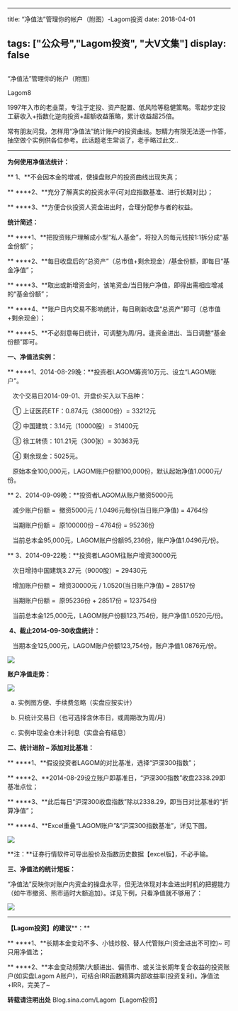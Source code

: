
---
title:   “净值法”管理你的帐户（附图）-Lagom投资
date: 2018-04-01

tags: ["公众号","Lagom投资", "大V文集"]
display: false
---


## 



“净值法”管理你的帐户（附图）




Lagom8




1997年入市的老韭菜，专注于定投、资产配置、低风险等稳健策略。零起步定投工薪收入+指数化逆向投资+超额收益策略，累计收益超25倍。


常有朋友问我，怎样用“净值法”统计账户的投资曲线。恕精力有限无法逐一作答，抽空做个实例供各位参考。此话题老生常谈了，老手略过此文..

-------------------------------------

**为何使用净值法统计：**

**&nbsp;1、**不会因本金的增减，使操盘账户的投资曲线出现失真；

**&nbsp;****2、**充分了解真实的投资水平(可对应指数基准、进行长期对比)；

**&nbsp;****3、**方便合伙投资人资金进出时，合理分配参与者的权益。



**统计简述：**

**&nbsp;****1、**把投资账户理解成小型“私人基金”，将投入的每元钱按1:1拆分成“基金份额”；

**&nbsp;****2、**每日收盘后的“总资产”（总市值+剩余现金）/基金份额，即每日“基金净值”；

**&nbsp;****3、**取出或新增资金时，该笔资金/当日账户净值，即得出需相应增减的“基金份额”；

**&nbsp;****4、**账户日内交易不影响统计，每日刷新收盘“总资产”即可（总市值+剩余现金）；

**&nbsp;****5、**不必刻意每日统计，可调整为周/月。逢资金进出、当日调整“基金份额”即可。



**一、净值法实例：**

**&nbsp;****1、2014-08-29晚：**投资者LAGOM筹资10万元、设立“LAGOM账户”。

&nbsp;<wbr/>&nbsp;&nbsp;次个交易日2014-09-01、开盘价买入以下品种：

&nbsp;&nbsp;<wbr/>&nbsp;① 上证医药ETF：0.874元（38000份）= 33212元

&nbsp;&nbsp;<wbr/>&nbsp;② 中国建筑：3.14元（10000股）= 31400元

&nbsp;&nbsp;<wbr/>&nbsp;③ 徐工转债：101.21元（300张）= 30363元

&nbsp;<wbr/>&nbsp;&nbsp;④ 剩余现金：5025元。

&nbsp; &nbsp;原始本金100,000元，LAGOM账户份额100,000份，默认起始净值1.0000元/份。

**&nbsp;2、2014-09-09晚：**投资者LAGOM从账户撤资5000元

&nbsp;<wbr/>&nbsp;&nbsp;减少账户份额 = &nbsp;<wbr/>撤资5000元 / 1.0496元每份(当日账户净值) = 4764份

&nbsp;<wbr/>&nbsp;&nbsp;当期账户份额 = &nbsp;<wbr/>原100000份 – 4764份 = 95236份

&nbsp;<wbr/>&nbsp; 当前总本金95,000元，LAGOM账户份额95,236份，账户净值1.0496元/份。

**&nbsp;3、2014-09-22晚：**投资者LAGOM往账户增资30000元

&nbsp;&nbsp;<wbr/>&nbsp;次日增持中国建筑3.27元（9000股）= 29430元

&nbsp;&nbsp;<wbr/>&nbsp;增加账户份额 = &nbsp;<wbr/>增资30000元 / 1.0520(当日账户净值) = 28517份

&nbsp;&nbsp;<wbr/>&nbsp;当期账户份额 = &nbsp;<wbr/>原95236份 + 28517份 = 123754份

&nbsp;&nbsp; 当前总本金125,000元，LAGOM账户份额123,754份，账户净值1.0520元/份。

<font color="#ed1c24">&nbsp;</font>**4、截止2014-09-30收盘统计：**

&nbsp;&nbsp;&nbsp;当期本金125,000元，LAGOM账户份额123,754份，账户净值1.0876元/份。

<img class="" data-copyright="0" data-ratio="0.8716666666666667" data-s="300,640" src="https://mmbiz.qpic.cn/mmbiz_jpg/ZB4WjgjLjJVHnoU9M6Ijnic8ib8oMpFO56h62oCRUVfvS6PZjvoZ1oGZT8CsD0gwG23WPI3ngVGXS2zOIibQzkZRg/640?wx_fmt=jpeg" data-type="jpeg" data-w="600" style=""/>



**账户净值走势：**

<img class="" data-copyright="0" data-ratio="0.5862944162436549" data-s="300,640" src="https://mmbiz.qpic.cn/mmbiz_jpg/ZB4WjgjLjJVHnoU9M6Ijnic8ib8oMpFO56r1BxzKujBZfdFf17JOIbH7cjMqw1VxNhicDGttQjTX2jfvCDlu9ichGw/640?wx_fmt=jpeg" data-type="jpeg" data-w="394" style=""/>

&nbsp;<wbr/>&nbsp;a. 实例图方便、手续费忽略（实盘应按实计）

&nbsp;<wbr/>&nbsp;b. 只统计交易日（也可选择含休市日，或周期改为周/月）

&nbsp;<wbr/>&nbsp;c. 实例中现金仓未计利息（实盘会有结息）



**二、统计进阶 – 添加对比基准：**

**&nbsp;****1、**假设投资者LAGOM的对比基准，选择“沪深300指数”；

**&nbsp;****2、**2014-08-29设立账户即基准日，“沪深300指数”收盘2338.29即基准点位；

**&nbsp;****3、**此后每日“沪深300收盘指数”除以2338.29，即当日对比基准的“折算净值”；

**&nbsp;****4、**Excel重叠“LAGOM账户”&amp;“沪深300指数基准”，详见下图。

<img class="" data-copyright="0" data-ratio="1.67" data-s="300,640" src="https://mmbiz.qpic.cn/mmbiz_jpg/ZB4WjgjLjJVHnoU9M6Ijnic8ib8oMpFO56hY7EK0CSvpDugRU7ibAOXJs1jtHE6yzia8jV1cic10gpNgErrTdibVkMOw/640?wx_fmt=jpeg" data-type="jpeg" data-w="400" style=""/>

**注：**证券行情软件可导出股价及指数历史数据【excel版】，不必手输。



**三、净值法的统计短板：**

“净值法”反映你对账户内资金的操盘水平，但无法体现对本金进出时机的把握能力（如牛市撤资、熊市适时大额追加）。详见下例，只看净值就不够用了：

<img class="" data-copyright="0" data-ratio="0.22782258064516128" data-s="300,640" src="https://mmbiz.qpic.cn/mmbiz_jpg/ZB4WjgjLjJVHnoU9M6Ijnic8ib8oMpFO56g4Uf8h01oMoVeG3YwLcuG83lHzDUpb5xSF6zMKicFoUFdv52ia1buMRw/640?wx_fmt=jpeg" data-type="jpeg" data-w="496" style=""/>

****

**【Lagom投资】的建议****：**

**&nbsp;****1、**长期本金变动不多、小钱炒股、替人代管账户(资金进出不可控)~&nbsp;可只用净值法；

**&nbsp;****2、**本金变动频繁/大额进出、偏债市、或关注长期年复合收益的投资账户(如实盘Lagom A账户)，可结合IRR函数精算内部收益率(投资复利)。净值法+IRR，完美了~



**转载请注明出处** Blog.sina.com/Lagom【Lagom投资】








